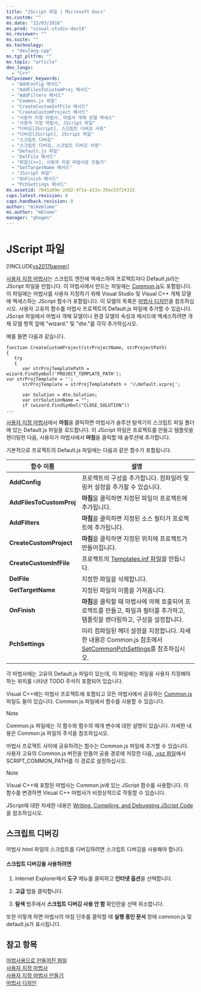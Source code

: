 ```yaml
---
title: "JScript 파일 | Microsoft Docs"
ms.custom: ""
ms.date: "12/03/2016"
ms.prod: "visual-studio-dev14"
ms.reviewer: ""
ms.suite: ""
ms.technology: 
  - "devlang-cpp"
ms.tgt_pltfrm: ""
ms.topic: "article"
dev_langs: 
  - "C++"
helpviewer_keywords: 
  - "AddConfig 메서드"
  - "AddFilesToCustomProj 메서드"
  - "AddFilters 메서드"
  - "Common.js 파일"
  - "CreateCustomInfFile 메서드"
  - "CreateCustomProject 메서드"
  - "사용자 지정 마법사, 마법사 개체 모델 액세스"
  - "사용자 지정 마법사, JScript 파일"
  - "디버깅[JScript], 스크립트 디버깅 사용"
  - "디버깅[JScript], JScript 파일"
  - "스크립트 디버깅"
  - "스크립트 디버깅, 스크립트 디버깅 사용"
  - "Default.js 파일"
  - "DelFile 메서드"
  - "파일[C++], 사용자 지정 마법사로 만들기"
  - "GetTargetName 메서드"
  - "JScript 파일"
  - "OnFinish 메서드"
  - "PchSettings 메서드"
ms.assetid: 7841a09e-2dd2-4f1a-a13a-39ac53f24315
caps.latest.revision: 8
caps.handback.revision: 8
author: "mikeblome"
ms.author: "mblome"
manager: "ghogen"
---
```

# JScript 파일
[!INCLUDE[vs2017banner](../assembler/inline/includes/vs2017banner.md)]

[사용자 지정 마법사](../ide/custom-wizard.md)는 스크립트 엔진에 액세스하여 프로젝트마다 Default.js라는 JScript 파일을 만듭니다.  이 마법사에서 만드는 파일에는 [Common.js](../ide/customizing-cpp-wizards-with-common-jscript-functions.md)도 포함됩니다.  이 파일에는 마법사를 사용자 지정하기 위해 Visual Studio 및 Visual C\+\+ 개체 모델에 액세스하는 JScript 함수가 포함됩니다.  이 모델의 목록은 [마법사 디자인](../ide/designing-a-wizard.md)을 참조하십시오. 사용자 고유의 함수를 마법사 프로젝트의 Default.js 파일에 추가할 수 있습니다.  JScript 파일에서 마법사 개체 모델이나 환경 모델의 속성과 메서드에 액세스하려면 개체 모델 항목 앞에 "wizard." 및 "dte."를 각각 추가하십시오.  
  
 예를 들면 다음과 같습니다.  
  
```  
function CreateCustomProject(strProjectName, strProjectPath)  
{  
   try  
   {  
      var strProjTemplatePath = wizard.FindSymbol('PROJECT_TEMPLATE_PATH');  
var strProjTemplate = '';  
      strProjTemplate = strProjTemplatePath + '\\default.vcproj';  
  
      var Solution = dte.Solution;  
      var strSolutionName = "";  
      if (wizard.FindSymbol("CLOSE_SOLUTION"))  
...  
```  
  
 [사용자 지정 마법사](../ide/custom-wizard.md)에서 **마침**을 클릭하면 마법사가 솔루션 탐색기의 스크립트 파일 폴더에 있는 Default.js 파일을 로드합니다.  이 JScript 파일은 프로젝트를 만들고 템플릿을 렌더링한 다음, 사용자가 마법사에서 **마침**을 클릭할 때 솔루션에 추가합니다.  
  
 기본적으로 프로젝트의 Default.js 파일에는 다음과 같은 함수가 포함됩니다.  
  
|함수 이름|설명|  
|-----------|--------|  
|**AddConfig**|프로젝트의 구성을 추가합니다.  컴파일러 및 링커 설정을 추가할 수 있습니다.|  
|**AddFilesToCustomProj**|**마침**을 클릭하면 지정된 파일이 프로젝트에 추가됩니다.|  
|**AddFilters**|**마침**을 클릭하면 지정된 소스 필터가 프로젝트에 추가됩니다.|  
|**CreateCustomProject**|**마침**을 클릭하면 지정된 위치에 프로젝트가 만들어집니다.|  
|**CreateCustomInfFile**|프로젝트의 [Templates.inf 파일](../ide/templates-inf-file.md)을 만듭니다.|  
|**DelFile**|지정한 파일을 삭제합니다.|  
|**GetTargetName**|지정된 파일의 이름을 가져옵니다.|  
|**OnFinish**|**마침**을 클릭할 때 마법사에 의해 호출되어 프로젝트를 만들고, 파일과 필터를 추가하고, 템플릿을 렌더링하고, 구성을 설정합니다.|  
|**PchSettings**|미리 컴파일된 헤더 설정을 지정합니다.  자세한 내용은 Common.js 참조에서 [SetCommonPchSettings](../ide/setcommonpchsettings.md)를 참조하십시오.|  
  
 각 마법사에는 고유의 Default.js 파일이 있는데, 이 파일에는 파일을 사용자 지정해야 하는 위치를 나타낸 TODO 주석이 포함되어 있습니다.  
  
 Visual C\+\+에는 마법사 프로젝트에 포함되고 모든 마법사에서 공유하는 [Common.js](../ide/customizing-cpp-wizards-with-common-jscript-functions.md) 파일도 들어 있습니다.  Common.js 파일에서 함수를 사용할 수 있습니다.  
  
> [!NOTE]
>  Common.js 파일에는 각 함수와 함수의 매개 변수에 대한 설명이 있습니다.  자세한 내용은 Common.js 파일의 주석을 참조하십시오.  
  
 마법사 프로젝트 사이에 공유하려는 함수는 Common.js 파일에 추가할 수 있습니다.  사용자 고유의 Common.js 버전을 만들어 공용 경로에 저장한 다음, [.vsz 파일](../ide/dot-vsz-file-project-control.md)에서 SCRIPT\_COMMON\_PATH를 이 경로로 설정하십시오.  
  
> [!NOTE]
>  Visual C\+\+에 포함된 마법사는 Common.js에 있는 JScript 함수를 사용합니다.  이 함수를 변경하면 Visual C\+\+ 마법사가 비정상적으로 작동할 수 있습니다.  
  
 JScript에 대한 자세한 내용은 [Writing, Compiling, and Debugging JScript Code](http://msdn.microsoft.com/ko-kr/13e57e7d-4867-4555-b9e4-fc24aa75e628)을 참조하십시오.  
  
## 스크립트 디버깅  
 마법사 html 파일의 스크립트를 디버깅하려면 스크립트 디버깅을 사용해야 합니다.  
  
#### 스크립트 디버깅을 사용하려면  
  
1.  Internet Explorer에서 **도구** 메뉴를 클릭하고 **인터넷 옵션**을 선택합니다.  
  
2.  **고급** 탭을 클릭합니다.  
  
3.  **탐색** 범주에서 **스크립트 디버깅 사용 안 함** 확인란을 선택 취소합니다.  
  
 또한 이렇게 하면 마법사의 마침 단추를 클릭할 때 **실행 중인 문서** 창에 common.js 및 default.js가 표시됩니다.  
  
## 참고 항목  
 [마법사용으로 만들어진 파일](../ide/files-created-for-your-wizard.md)   
 [사용자 지정 마법사](../ide/custom-wizard.md)   
 [사용자 지정 마법사 만들기](../ide/creating-a-custom-wizard.md)   
 [마법사 디자인](../ide/designing-a-wizard.md)